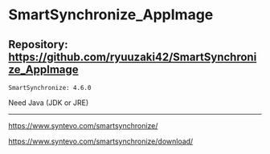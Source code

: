 
# SmartSynchronize_AppImage

## Repository: https://github.com/ryuuzaki42/SmartSynchronize_AppImage
    SmartSynchronize: 4.6.0

Need Java (JDK or JRE)

---
https://www.syntevo.com/smartsynchronize/

https://www.syntevo.com/smartsynchronize/download/

